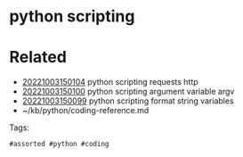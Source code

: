 # python scripting

# Related

- [20221003150104](/zet/20221003150104/README.md) python scripting requests http
- [20221003150100](/zet/20221003150100/README.md) python scripting argument variable argv
- [20221003150099](/zet/20221003150099/README.md) python scripting format string variables
- ~/kb/python/coding-reference.md

Tags:

    #assorted #python #coding
